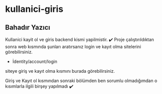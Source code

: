 # kullanici-giris
## Bahadır Yazıcı
Kullanici kayit ol  ve giris backend kismi yapilmistir. ✔️
Proje çalıştırıldıktan sonra web kısmında şunları aratırsanız login ve kayıt olma sitelerini görebilirsiniz.
 * İdentity/account/login

siteye giriş ve kayıt olma kısmını burada görebilirsiniz.

Giriş ve Kayıt ol kısmından sonraki bölümden ben sorumlu olmadığımdan o kısımlarla ilgili birşey yapılmadı ✔️
